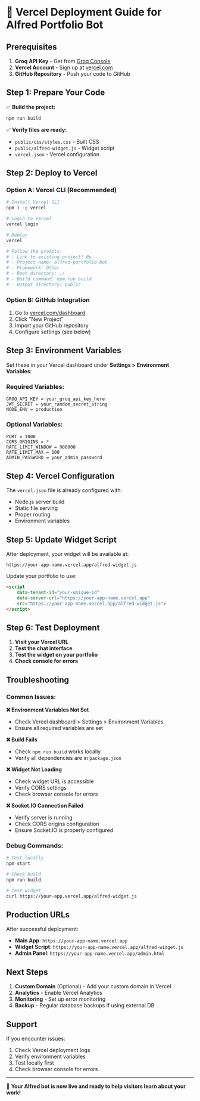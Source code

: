 # 🚀 Vercel Deployment Guide for Alfred Portfolio Bot

## Prerequisites

1. **Groq API Key** - Get from [Groq Console](https://console.groq.com/)
2. **Vercel Account** - Sign up at [vercel.com](https://vercel.com)
3. **GitHub Repository** - Push your code to GitHub

## Step 1: Prepare Your Code

✅ **Build the project:**
```bash
npm run build
```

✅ **Verify files are ready:**
- `public/css/styles.css` - Built CSS
- `public/alfred-widget.js` - Widget script
- `vercel.json` - Vercel configuration

## Step 2: Deploy to Vercel

### Option A: Vercel CLI (Recommended)
```bash
# Install Vercel CLI
npm i -g vercel

# Login to Vercel
vercel login

# Deploy
vercel

# Follow the prompts:
# - Link to existing project? No
# - Project name: alfred-portfolio-bot
# - Framework: Other
# - Root directory: ./
# - Build command: npm run build
# - Output directory: public
```

### Option B: GitHub Integration
1. Go to [vercel.com/dashboard](https://vercel.com/dashboard)
2. Click "New Project"
3. Import your GitHub repository
4. Configure settings (see below)

## Step 3: Environment Variables

Set these in your Vercel dashboard under **Settings > Environment Variables**:

### Required Variables:
```
GROQ_API_KEY = your_groq_api_key_here
JWT_SECRET = your_random_secret_string
NODE_ENV = production
```

### Optional Variables:
```
PORT = 3000
CORS_ORIGINS = *
RATE_LIMIT_WINDOW = 900000
RATE_LIMIT_MAX = 100
ADMIN_PASSWORD = your_admin_password
```

## Step 4: Vercel Configuration

The `vercel.json` file is already configured with:
- Node.js server build
- Static file serving
- Proper routing
- Environment variables

## Step 5: Update Widget Script

After deployment, your widget will be available at:
```
https://your-app-name.vercel.app/alfred-widget.js
```

Update your portfolio to use:
```html
<script 
    data-tenant-id="your-unique-id" 
    data-server-url="https://your-app-name.vercel.app"
    src="https://your-app-name.vercel.app/alfred-widget.js">
</script>
```

## Step 6: Test Deployment

1. **Visit your Vercel URL**
2. **Test the chat interface**
3. **Test the widget on your portfolio**
4. **Check console for errors**

## Troubleshooting

### Common Issues:

**❌ Environment Variables Not Set**
- Check Vercel dashboard > Settings > Environment Variables
- Ensure all required variables are set

**❌ Build Fails**
- Check `npm run build` works locally
- Verify all dependencies are in `package.json`

**❌ Widget Not Loading**
- Check widget URL is accessible
- Verify CORS settings
- Check browser console for errors

**❌ Socket.IO Connection Failed**
- Verify server is running
- Check CORS origins configuration
- Ensure Socket.IO is properly configured

### Debug Commands:
```bash
# Test locally
npm start

# Check build
npm run build

# Test widget
curl https://your-app.vercel.app/alfred-widget.js
```

## Production URLs

After successful deployment:
- **Main App**: `https://your-app-name.vercel.app`
- **Widget Script**: `https://your-app-name.vercel.app/alfred-widget.js`
- **Admin Panel**: `https://your-app-name.vercel.app/admin.html`

## Next Steps

1. **Custom Domain** (Optional) - Add your custom domain in Vercel
2. **Analytics** - Enable Vercel Analytics
3. **Monitoring** - Set up error monitoring
4. **Backup** - Regular database backups if using external DB

## Support

If you encounter issues:
1. Check Vercel deployment logs
2. Verify environment variables
3. Test locally first
4. Check browser console for errors

---

🎉 **Your Alfred bot is now live and ready to help visitors learn about your work!**
